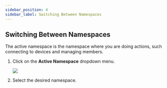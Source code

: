 ```yaml
---
sidebar_position: 4
sidebar_label: Switching Between Namespaces
---
```


## Switching Between Namespaces

The active namespace is the namespace where you are doing actions, such
connecting to devices and managing members.

1. Click on the **Active Namespace** dropdown menu.

   ![](/img/namespaces/active-namespace.png)

2. Select the desired namespace.

